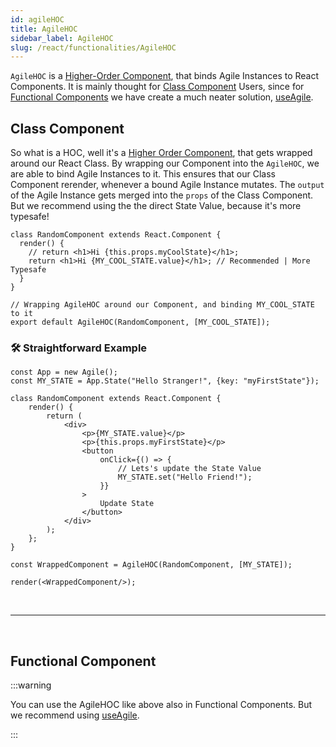 ```yaml
---
id: agileHOC
title: AgileHOC
sidebar_label: AgileHOC
slug: /react/functionalities/AgileHOC
---
```


`AgileHOC` is a [Higher-Order Component](https://reactjs.org/docs/higher-order-components.html), that binds Agile Instances to React Components.
It is mainly thought for [Class Component](https://reactjs.org/docs/components-and-props.html) Users,
since for [Functional Components](https://reactjs.org/docs/components-and-props.html) we have create a much neater solution, [useAgile](./useAgile.md).

## Class Component

So what is a HOC, well it's a [Higher Order Component](https://reactjs.org/docs/higher-order-components.html),
that gets wrapped around our React Class. By wrapping our Component into the `AgileHOC`, we are able to bind Agile Instances to it.
This ensures that our Class Component rerender, whenever a bound Agile Instance mutates.
The `output` of the Agile Instance gets merged into the `props` of the Class Component.
But we recommend using the the direct State Value, because it's more typesafe!
```tsx {4,9}
class RandomComponent extends React.Component {
  render() {
    // return <h1>Hi {this.props.myCoolState}</h1>;
    return <h1>Hi {MY_COOL_STATE.value}</h1>; // Recommended | More Typesafe
  }
}

// Wrapping AgileHOC around our Component, and binding MY_COOL_STATE to it
export default AgileHOC(RandomComponent, [MY_COOL_STATE]);
```

### 🛠 Straightforward Example

```tsx live
const App = new Agile();
const MY_STATE = App.State("Hello Stranger!", {key: "myFirstState"});

class RandomComponent extends React.Component {
    render() {
        return (
            <div>
                <p>{MY_STATE.value}</p>
                <p>{this.props.myFirstState}</p>
                <button
                    onClick={() => {
                        // Lets's update the State Value
                        MY_STATE.set("Hello Friend!");
                    }}
                >
                    Update State
                </button>
            </div>
        );
    };
}

const WrappedComponent = AgileHOC(RandomComponent, [MY_STATE]);

render(<WrappedComponent/>);
```

<br />

---

<br />

## Functional Component

:::warning

You can use the AgileHOC like above also in Functional Components.
But we recommend using [useAgile](./useAgile).

:::